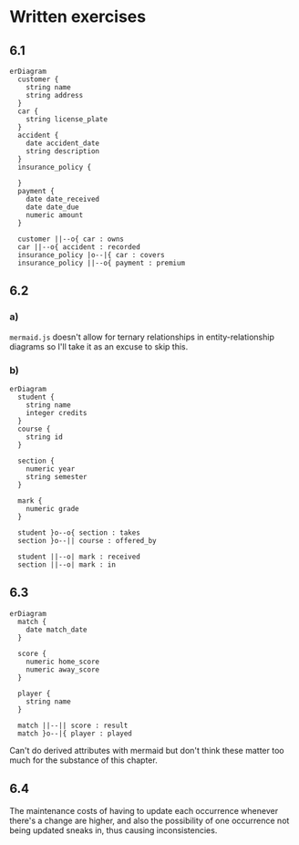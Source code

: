 # Written exercises

## 6.1
```mermaid
erDiagram
  customer {
    string name
    string address
  }
  car {
    string license_plate
  }
  accident {
    date accident_date
    string description
  }
  insurance_policy {

  }
  payment {
    date date_received
    date date_due
    numeric amount
  }

  customer ||--o{ car : owns
  car ||--o{ accident : recorded
  insurance_policy |o--|{ car : covers
  insurance_policy ||--o{ payment : premium
```

## 6.2

### a)
`mermaid.js` doesn't allow for ternary relationships in entity-relationship diagrams so I'll take it as an excuse to skip this.

### b)
```mermaid
erDiagram
  student {
    string name
    integer credits
  }
  course {
    string id
  }

  section {
    numeric year
    string semester
  }

  mark {
    numeric grade
  }

  student }o--o{ section : takes
  section }o--|| course : offered_by
  
  student ||--o| mark : received
  section ||--o| mark : in
```

## 6.3
```mermaid
erDiagram
  match {
    date match_date
  }

  score {
    numeric home_score
    numeric away_score
  }

  player {
    string name
  }

  match ||--|| score : result
  match }o--|{ player : played
```

Can't do derived attributes with mermaid but don't think these matter too much for the substance of this chapter.

## 6.4
The maintenance costs of having to update each occurrence whenever there's a change are higher, and also the possibility of one occurrence not being updated sneaks in, thus causing inconsistencies.
